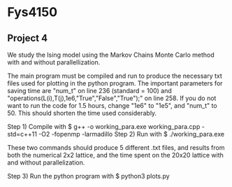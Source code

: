 # Fys4150

## Project 4
We study the Ising model using the Markov Chains Monte Carlo method with and without parallellization.

The main program must be compiled and run to produce the necessary txt files used for plotting in the python program. The important parameters for saving time are "num_t" on line 236 (standard = 100) and "operations(L(i),T(j),1e6,"True","False","True");" on line 258. If you do not want to run the code for 1.5 hours, change "1e6" to "1e5", and "num_t" to 50. This should shorten the time used considerably.

Step 1) Compile with $ g++ -o working_para.exe working_para.cpp -std=c++11 -O2 -fopenmp -larmadillo
Step 2) Run with $ ./working_para.exe

These two commands should produce 5 different .txt files, and results from both the numerical 2x2 lattice, and the time spent on the 20x20 lattice with and without parallelization.

Step 3) Run the python program with $ python3 plots.py



